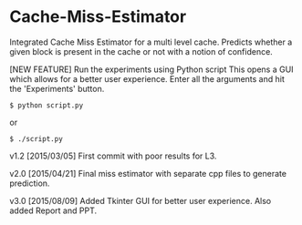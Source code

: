 # Cache-Miss-Estimator
Integrated Cache Miss Estimator for a multi level cache. Predicts whether a given block is present in the cache or not with a notion of confidence.


[NEW FEATURE] Run the experiments using Python script 
This opens a GUI which allows for a better user experience. Enter all the arguments and hit the 'Experiments' button.
```
$ python script.py 
```
or
```
$ ./script.py
```

v1.2 [2015/03/05] First commit with poor results for L3.

v2.0 [2015/04/21] Final miss estimator with separate cpp files to generate prediction.

v3.0 [2015/08/09] Added Tkinter GUI for better user experience. Also added Report and PPT.